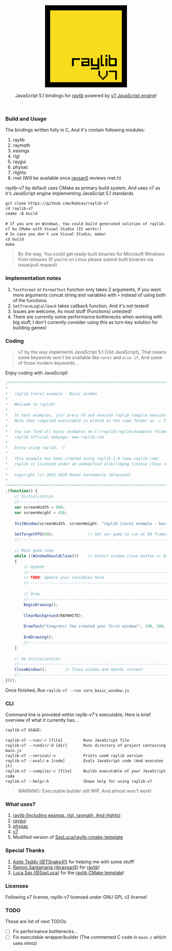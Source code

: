 <div align="center">
  <img src="raylib-v7.png" width="256", height="256"><br>
  <p>JavaScript 5.1 bindings for <a href="https://raylib.com">raylib</a> powered by <a href="https://github.com/cesanta/v7">v7 JavaScript engine</a>!</p>
</div>
<br>

### Build and Usage

The bindings written fully in C, And it's contain following modules:

1. raylib
2. raymath
3. easings
4. rlgl
5. raygui
6. physac
7. rlights
8. rnet (Will be available once [raysan5](https://github.com/raysan5) reviews rnet.h)

raylib-v7 by default uses CMake as primary build system, And uses v7 as it's JavaScript engine implementing JavaScript 5.1 standards

```
git clone https://github.com/Rabios/raylib-v7
cd raylib-v7
cmake -B build

# If you are on Windows, You could build generated solution of raylib-v7 bu CMake with Visual Studio (It works!)
# In case you don't use Visual Studio, make!
cd build
make
```

> By the way, You could get ready-built binaries for Microsoft Windows from releases (If you're on Linux please submit built binaries via issue/pull request)

### Implementation notes

1. `TextFormat` or `FormatText` function only takes 2 arguments, If you want more arguments concat string and variables with `+` instead of using both of the functions.
2. `SetTraceLogCallback` takes callback function, And it's not tested!
3. Issues are welcome, As most stuff (Functions) untested!
4. There are currently some performance bottlenecks when working with big stuff, I don't currently consider using this as turn-key solution for building games!

### Coding

> v7 by the way implements JavaScript 5.1 (Old JavaScript), That means some keywords won't be available like `const` and `else if`, And some of those modern keywords... 

Enjoy coding with JavaScript!

```js
/*******************************************************************************************
*
*   raylib [core] example - Basic window
*
*   Welcome to raylib!
*
*   To test examples, just press F6 and execute raylib_compile_execute script
*   Note that compiled executable is placed in the same folder as .c file
*
*   You can find all basic examples on C:\raylib\raylib\examples folder or
*   raylib official webpage: www.raylib.com
*
*   Enjoy using raylib. :)
*
*   This example has been created using raylib 1.0 (www.raylib.com)
*   raylib is licensed under an unmodified zlib/libpng license (View raylib.h for details)
*
*   Copyright (c) 2013-2016 Ramon Santamaria (@raysan5)
*
********************************************************************************************/
;(function() {
    // Initialization
    //--------------------------------------------------------------------------------------
    var screenWidth = 800;
    var screenHeight = 450;
	
    InitWindow(screenWidth, screenHeight, "raylib [core] example - basic window");
	
    SetTargetFPS(60);               // Set our game to run at 60 frames-per-second
    //--------------------------------------------------------------------------------------
	
    // Main game loop
    while (!WindowShouldClose())    // Detect window close button or ESC key
    {
        // Update
        //----------------------------------------------------------------------------------
        // TODO: Update your variables here
        //----------------------------------------------------------------------------------
		
        // Draw
        //----------------------------------------------------------------------------------
        BeginDrawing();
        
        ClearBackground(RAYWHITE);
		
        DrawText("Congrats! You created your first window!", 190, 200, 20, LIGHTGRAY);
		
        EndDrawing();
        //----------------------------------------------------------------------------------
    }

    // De-Initialization
    //--------------------------------------------------------------------------------------
    CloseWindow();        // Close window and OpenGL context
    //--------------------------------------------------------------------------------------
})();
```

Once finished, Run `raylib-v7 --run core_basic_window.js`

### CLI

Command line is provided within raylib-v7's executable, Here is brief overview of what it currently has...

```
raylib-v7 USAGE:

raylib-v7 --run/-r [file]         Runs JavaScript file
raylib-v7 --rundir/-d [dir]       Runs directory of project containing main.js
raylib-v7 --version/-v            Prints used raylib version
raylib-v7 --eval/-e [code]        Evals JavaScript code (And executes it)
raylib-v7 --compile/-c [file]     Builds executable of your JavaScript code
raylib-v7 --help/-h               Shows help for using raylib-v7
```

> WARNING: Executable builder still WIP, And almost won't work!

### What uses?

1. [raylib (Including easings, rlgl, raymath, And rlights)](https://github.com/raysan5/raylib)
2. [raygui](https://github.com/raysan5/raygui)
3. [physac](https://github.com/victorfisac/physac)
4. [v7](https://github.com/cesanta/v7)
5. Modified version of [SasLuca/raylib-cmake-template](https://github.com/SasLuca/raylib-cmake-template)

### Special Thanks

1. [Astie Teddy (@TSnake41)](https://github.com/TSnake41) for helping me with some stuff!
2. [Ramon Santamaria (@raysan5)](https://github.com/raysan5) for [raylib](https://www.raylib.com)!
3. [Luca Sas (@SasLuca)](https://github.com/SasLuca) for the [raylib CMake template](https://github.com/SasLuca/raylib-cmake-template)!

### Licenses

Following v7 license, raylib-v7 licensed under GNU GPL v2 license!

### TODO

These are list of next TODOs

- [ ] Fix performance bottlenecks...
- [ ] Fix executable wrapper/builder (The commented C code in `main.c` which uses miniz)